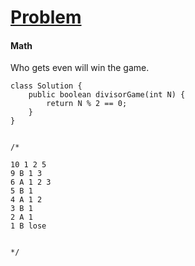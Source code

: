 # [Problem](https://leetcode.com/problems/divisor-game/)

#### Math
Who gets even will win the game.
````
class Solution {
    public boolean divisorGame(int N) {
        return N % 2 == 0;
    }
}


/*

10 1 2 5
9 B 1 3
6 A 1 2 3
5 B 1
4 A 1 2
3 B 1
2 A 1
1 B lose

    
*/
````
